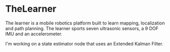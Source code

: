 # TheLearner
The learner is a mobile robotics platform built to learn mapping, localization and path planning. The learner sports seven ultrasonic sensors, a 9 DOF IMU and an accelerometer.

I'm working on a state estimator node that uses an Extended Kalman Filter.
